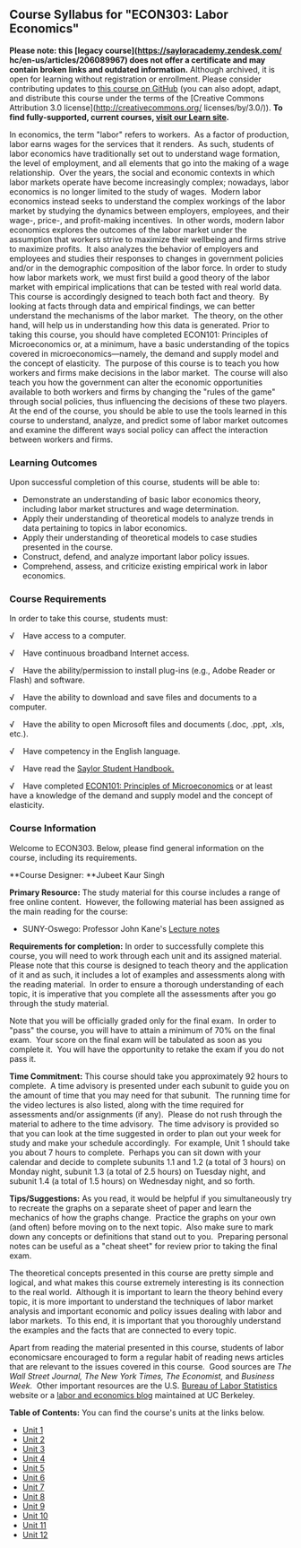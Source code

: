 Course Syllabus for "ECON303: Labor Economics"
----------------------------------------------

**Please note: this [legacy course](https://sayloracademy.zendesk.com/
hc/en-us/articles/206089967) does not offer a certificate and may contain 
broken links and outdated information.** Although archived, it is open 
for learning without registration or enrollment. Please consider contributing 
updates to [this course on GitHub](https://github.com/saylordotorg/course_econ303) 
(you can also adopt, adapt, and distribute this course under the terms of 
the [Creative Commons Attribution 3.0 license](http://creativecommons.org/
licenses/by/3.0/)). **To find fully-supported, current courses, [visit our 
Learn site](https://learn.saylor.org).**

In economics, the term "labor" refers to workers.  As a factor of
production, labor earns wages for the services that it renders.  As
such, students of labor economics have traditionally set out to
understand wage formation, the level of employment, and all elements
that go into the making of a wage relationship.  Over the years, the
social and economic contexts in which labor markets operate have become
increasingly complex; nowadays, labor economics is no longer limited to
the study of wages.  Modern labor economics instead seeks to understand
the complex workings of the labor market by studying the dynamics
between employers, employees, and their wage-, price-, and profit-making
incentives.  In other words, modern labor economics explores the
outcomes of the labor market under the assumption that workers strive to
maximize their wellbeing and firms strive to maximize profits.  It also
analyzes the behavior of employers and employees and studies their
responses to changes in government policies and/or in the demographic
composition of the labor force. In order to study how labor markets
work, we must first build a good theory of the labor market with
empirical implications that can be tested with real world data.  This
course is accordingly designed to teach both fact and theory.  By
looking at facts through data and empirical findings, we can better
understand the mechanisms of the labor market.  The theory, on the other
hand, will help us in understanding how this data is generated. Prior to
taking this course, you should have completed ECON101: Principles of
Microeconomics or, at a minimum, have a basic understanding of the
topics covered in microeconomics—namely, the demand and supply model and
the concept of elasticity.  The purpose of this course is to teach you
how workers and firms make decisions in the labor market.  The course
will also teach you how the government can alter the economic
opportunities available to both workers and firms by changing the "rules
of the game" through social policies, thus influencing the decisions of
these two players.  At the end of the course, you should be able to use
the tools learned in this course to understand, analyze, and predict
some of labor market outcomes and examine the different ways social
policy can affect the interaction between workers and firms.

### Learning Outcomes

Upon successful completion of this course, students will be able to:  
   

-   Demonstrate an understanding of basic labor economics theory,
    including labor market structures and wage determination.
-   Apply their understanding of theoretical models to analyze trends in
    data pertaining to topics in labor economics.
-   Apply their understanding of theoretical models to case studies
    presented in the course.
-   Construct, defend, and analyze important labor policy issues.
-   Comprehend, assess, and criticize existing empirical work in labor
    economics.

### Course Requirements

In order to take this course, students must:  
   
 √    Have access to a computer.  
   
 √    Have continuous broadband Internet access.  
   
 √    Have the ability/permission to install plug-ins (e.g., Adobe
Reader or Flash) and software.  
   
 √    Have the ability to download and save files and documents to a
computer.  
   
 √    Have the ability to open Microsoft files and documents (.doc,
.ppt, .xls, etc.).  
   
 √    Have competency in the English language.   

√    Have read the [Saylor Student
Handbook.](http://www.saylor.org/site/wp-content/uploads/2012/05/Saylor-StudentHandbook.pdf)

√    Have completed [ECON101: Principles of
Microeconomics](http://www.saylor.org/courses/econ101/) or at least have
a knowledge of the demand and supply model and the concept of
elasticity.

### Course Information

Welcome to ECON303. Below, please find general information on the
course, including its requirements. 

**Course Designer: **Jubeet Kaur Singh

**Primary Resource:** The study material for this course includes a
range of free online content.  However, the following material has been
assigned as the main reading for the course:

-   SUNY-Oswego: Professor John Kane's [Lecture
    notes](http://www.oswego.edu/~kane/eco350.htm)

**Requirements for completion:** In order to successfully complete this
course, you will need to work through each unit and its assigned
material.  Please note that this course is designed to teach theory and
the application of it and as such, it includes a lot of examples and
assessments along with the reading material.  In order to ensure a
thorough understanding of each topic, it is imperative that you complete
all the assessments after you go through the study material.

Note that you will be officially graded only for the final exam.  In
order to "pass" the course, you will have to attain a minimum of 70% on
the final exam.  Your score on the final exam will be tabulated as soon
as you complete it.  You will have the opportunity to retake the exam if
you do not pass it.

**Time Commitment:** This course should take you approximately 92 hours
to complete.  A time advisory is presented under each subunit to guide
you on the amount of time that you may need for that subunit.  The
running time for the video lectures is also listed, along with the time
required for assessments and/or assignments (if any).  Please do not
rush through the material to adhere to the time advisory.  The time
advisory is provided so that you can look at the time suggested in order
to plan out your week for study and make your schedule accordingly.  For
example, Unit 1 should take you about 7 hours to complete.  Perhaps you
can sit down with your calendar and decide to complete subunits 1.1 and
1.2 (a total of 3 hours) on Monday night, subunit 1.3 (a total of 2.5
hours) on Tuesday night, and subunit 1.4 (a total of 1.5 hours) on
Wednesday night, and so forth.

**Tips/Suggestions:** As you read, it would be helpful if you
simultaneously try to recreate the graphs on a separate sheet of paper
and learn the mechanics of how the graphs change.  Practice the graphs
on your own (and often) before moving on to the next topic.  Also make
sure to mark down any concepts or definitions that stand out to you. 
Preparing personal notes can be useful as a "cheat sheet" for review
prior to taking the final exam.

The theoretical concepts presented in this course are pretty simple and
logical, and what makes this course extremely interesting is its
connection to the real world.  Although it is important to learn the
theory behind every topic, it is more important to understand the
techniques of labor market analysis and important economic and policy
issues dealing with labor and labor markets.  To this end, it is
important that you thoroughly understand the examples and the facts that
are connected to every topic. 

Apart from reading the material presented in this course, students of
labor economicsare encouraged to form a regular habit of reading news
articles that are relevant to the issues covered in this course.  Good
sources are *The Wall Street Journal, The New York Times, The
Economist,* and *Business Week.*  Other important resources are the U.S.
[Bureau of Labor Statistics](http://www.bls.gov/) website or a [labor
and economics blog](http://iirl-labor-economic-news.blogspot.com/)
maintained at UC Berkeley.

**Table of Contents:** You can find the course's units at the links below.

- [Unit 1](https://legacy.saylor.org/econ303/Unit01/)
- [Unit 2](https://legacy.saylor.org/econ303/Unit02/)
- [Unit 3](https://legacy.saylor.org/econ303/Unit03/)
- [Unit 4](https://legacy.saylor.org/econ303/Unit04/)
- [Unit 5](https://legacy.saylor.org/econ303/Unit05/)
- [Unit 6](https://legacy.saylor.org/econ303/Unit06/)
- [Unit 7](https://legacy.saylor.org/econ303/Unit07/)
- [Unit 8](https://legacy.saylor.org/econ303/Unit08/)
- [Unit 9](https://legacy.saylor.org/econ303/Unit09/)
- [Unit 10](https://legacy.saylor.org/econ303/Unit10/)
- [Unit 11](https://legacy.saylor.org/econ303/Unit11/)
- [Unit 12](https://legacy.saylor.org/econ303/Unit12/)
